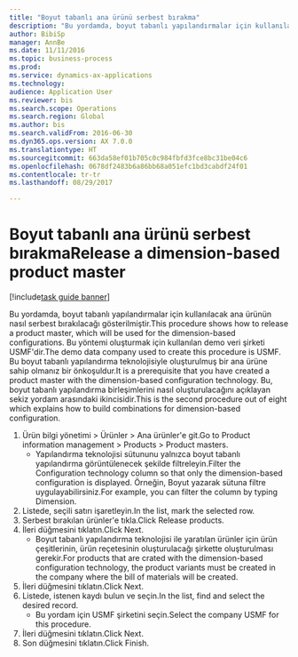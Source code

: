 ```yaml
--- 
title: "Boyut tabanlı ana ürünü serbest bırakma"
description: "Bu yordamda, boyut tabanlı yapılandırmalar için kullanılacak ana ürünün nasıl serbest bırakılacağı gösterilmiştir."
author: BibiSp
manager: AnnBe
ms.date: 11/11/2016
ms.topic: business-process
ms.prod: 
ms.service: dynamics-ax-applications
ms.technology: 
audience: Application User
ms.reviewer: bis
ms.search.scope: Operations
ms.search.region: Global
ms.author: bis
ms.search.validFrom: 2016-06-30
ms.dyn365.ops.version: AX 7.0.0
ms.translationtype: HT
ms.sourcegitcommit: 663da58ef01b705c0c984fbfd3fce8bc31be04c6
ms.openlocfilehash: 0678df2483b6a86bb68a051efc1bd3cabdf24f01
ms.contentlocale: tr-tr
ms.lasthandoff: 08/29/2017

---
```

# <a name="release-a-dimension-based-product-master"></a><span data-ttu-id="d3228-103">Boyut tabanlı ana ürünü serbest bırakma</span><span class="sxs-lookup"><span data-stu-id="d3228-103">Release a dimension-based product master</span></span>

[!include[task guide banner](../../includes/task-guide-banner.md)]

<span data-ttu-id="d3228-104">Bu yordamda, boyut tabanlı yapılandırmalar için kullanılacak ana ürünün nasıl serbest bırakılacağı gösterilmiştir.</span><span class="sxs-lookup"><span data-stu-id="d3228-104">This procedure shows how to release a product master, which will be used for the dimension-based configurations.</span></span> <span data-ttu-id="d3228-105">Bu yöntemi oluşturmak için kullanılan demo veri şirketi USMF'dir.</span><span class="sxs-lookup"><span data-stu-id="d3228-105">The demo data company used to create this procedure is USMF.</span></span> <span data-ttu-id="d3228-106">Bu boyut tabanlı yapılandırma teknolojisiyle oluşturulmuş bir ana ürüne sahip olmanız bir önkoşuldur.</span><span class="sxs-lookup"><span data-stu-id="d3228-106">It is a prerequisite that you have created a product master with the dimension-based configuration technology.</span></span> <span data-ttu-id="d3228-107">Bu, boyut tabanlı yapılandırma birleşimlerini nasıl oluşturulacağını açıklayan sekiz yordam arasındaki ikincisidir.</span><span class="sxs-lookup"><span data-stu-id="d3228-107">This is the second procedure out of eight which explains how to build combinations for dimension-based configuration.</span></span>

1. <span data-ttu-id="d3228-108">Ürün bilgi yönetimi > Ürünler > Ana ürünler'e git.</span><span class="sxs-lookup"><span data-stu-id="d3228-108">Go to Product information management > Products > Product masters.</span></span>
    * <span data-ttu-id="d3228-109">Yapılandırma teknolojisi sütununu yalnızca boyut tabanlı yapılandırma görüntülenecek şekilde filtreleyin.</span><span class="sxs-lookup"><span data-stu-id="d3228-109">Filter the Configuration technology column so that only the dimension-based configuration is displayed.</span></span> <span data-ttu-id="d3228-110">Örneğin, Boyut yazarak sütuna filtre uygulayabilirsiniz.</span><span class="sxs-lookup"><span data-stu-id="d3228-110">For example, you can filter the column by typing Dimension.</span></span>    
2. <span data-ttu-id="d3228-111">Listede, seçili satırı işaretleyin.</span><span class="sxs-lookup"><span data-stu-id="d3228-111">In the list, mark the selected row.</span></span>
3. <span data-ttu-id="d3228-112">Serbest bırakılan ürünler'e tıkla.</span><span class="sxs-lookup"><span data-stu-id="d3228-112">Click Release products.</span></span>
4. <span data-ttu-id="d3228-113">İleri düğmesini tıklatın.</span><span class="sxs-lookup"><span data-stu-id="d3228-113">Click Next.</span></span>
    * <span data-ttu-id="d3228-114">Boyut tabanlı yapılandırma teknolojisi ile yaratılan ürünler için ürün çeşitlerinin, ürün reçetesinin oluşturulacağı şirkette oluşturulması gerekir.</span><span class="sxs-lookup"><span data-stu-id="d3228-114">For products that are crated with the dimension-based configuration technology, the product variants must be created in the company where the bill of materials will be created.</span></span>  
5. <span data-ttu-id="d3228-115">İleri düğmesini tıklatın.</span><span class="sxs-lookup"><span data-stu-id="d3228-115">Click Next.</span></span>
6. <span data-ttu-id="d3228-116">Listede, istenen kaydı bulun ve seçin.</span><span class="sxs-lookup"><span data-stu-id="d3228-116">In the list, find and select the desired record.</span></span>
    * <span data-ttu-id="d3228-117">Bu yordam için USMF şirketini seçin.</span><span class="sxs-lookup"><span data-stu-id="d3228-117">Select the company USMF for this procedure.</span></span>  
7. <span data-ttu-id="d3228-118">İleri düğmesini tıklatın.</span><span class="sxs-lookup"><span data-stu-id="d3228-118">Click Next.</span></span>
8. <span data-ttu-id="d3228-119">Son düğmesini tıklatın.</span><span class="sxs-lookup"><span data-stu-id="d3228-119">Click Finish.</span></span>


